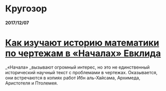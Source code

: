 # Кругозор

#### 2017/12/07

# [Как изучают историю математики по чертежам в «Началах» Евклида](https://geektimes.ru/post/295873/)

_«Начала» _вызывают огромный интерес, но это не единственный исторический научный текст с проблемами в чертежах. Оказывается, они встречаются в копиях работ Ибн аль-Хайсама, Архимеда, Аристотеля и Птолемея.

